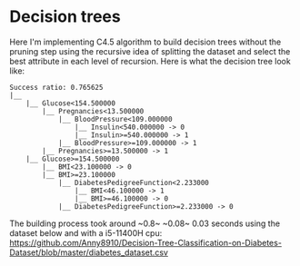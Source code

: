 # Decision trees
Here I'm implementing C4.5 algorithm to build decision trees without the pruning step using the recursive idea of splitting the dataset and select the best attribute in each level of recursion.
Here is what the decision tree look like:
```.
Success ratio: 0.765625
|__ 
    |__ Glucose<154.500000
        |__ Pregnancies<13.500000
            |__ BloodPressure<109.000000
                |__ Insulin<540.000000 -> 0
                |__ Insulin>=540.000000 -> 1
            |__ BloodPressure>=109.000000 -> 1
        |__ Pregnancies>=13.500000 -> 1
    |__ Glucose>=154.500000
        |__ BMI<23.100000 -> 0
        |__ BMI>=23.100000
            |__ DiabetesPedigreeFunction<2.233000
                |__ BMI<46.100000 -> 1
                |__ BMI>=46.100000 -> 0
            |__ DiabetesPedigreeFunction>=2.233000 -> 0
```
The building process took around ~0.8~ ~0.08~ 0.03 seconds using the dataset below and with a i5-11400H cpu:
https://github.com/Anny8910/Decision-Tree-Classification-on-Diabetes-Dataset/blob/master/diabetes_dataset.csv
